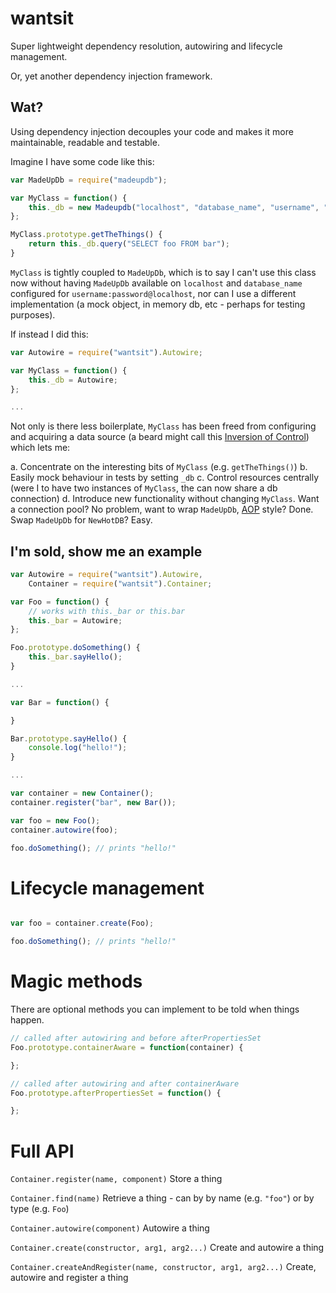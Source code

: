 # wantsit

Super lightweight dependency resolution, autowiring and lifecycle management.

Or, yet another dependency injection framework.

## Wat?

Using dependency injection decouples your code and makes it more maintainable, readable and testable.

Imagine I have some code like this:

```javascript
var MadeUpDb = require("madeupdb");

var MyClass = function() {
	this._db = new Madeupdb("localhost", "database_name", "username", "password");
};

MyClass.prototype.getTheThings() {
	return this._db.query("SELECT foo FROM bar");
}
```

`MyClass` is tightly coupled to `MadeUpDb`, which is to say I can't use this class now without having `MadeUpDb` available on `localhost` and `database_name` configured for `username:password@localhost`, nor can I use a different implementation (a mock object, in memory db, etc - perhaps for testing purposes).

If instead I did this:

```javascript
var Autowire = require("wantsit").Autowire;

var MyClass = function() {
	this._db = Autowire;
};

...
```

Not only is there less boilerplate, `MyClass` has been freed from configuring and acquiring a data source (a beard might call this [Inversion of Control](http://en.wikipedia.org/wiki/Inversion_of_control)) which lets me:

 a. Concentrate on the interesting bits of `MyClass` (e.g. `getTheThings()`)
 b. Easily mock behaviour in tests by setting `_db`
 c. Control resources centrally (were I to have two instances of `MyClass`, the can now share a db connection)
 d. Introduce new functionality without changing `MyClass`. Want a connection pool? No problem, want to wrap `MadeUpDb`, [AOP](http://en.wikipedia.org/wiki/Aspect-oriented_programming) style? Done.  Swap `MadeUpDb` for `NewHotDB`? Easy.

## I'm sold, show me an example

```javascript
var Autowire = require("wantsit").Autowire,
	Container = require("wantsit").Container;

var Foo = function() {
	// works with this._bar or this.bar
	this._bar = Autowire;
};

Foo.prototype.doSomething() {
	this._bar.sayHello();
}

...

var Bar = function() {

}

Bar.prototype.sayHello() {
	console.log("hello!");
}

...

var container = new Container();
container.register("bar", new Bar());

var foo = new Foo();
container.autowire(foo);

foo.doSomething(); // prints "hello!"
```

# Lifecycle management

```javascript

var foo = container.create(Foo);

foo.doSomething(); // prints "hello!"

```

# Magic methods

There are optional methods you can implement to be told when things happen.

```javascript
// called after autowiring and before afterPropertiesSet
Foo.prototype.containerAware = function(container) {

};

// called after autowiring and after containerAware
Foo.prototype.afterPropertiesSet = function() {

};
```

# Full API

`Container.register(name, component)` Store a thing

`Container.find(name)` Retrieve a thing - can by by name (e.g. `"foo"`) or by type (e.g. `Foo`)

`Container.autowire(component)` Autowire a thing

`Container.create(constructor, arg1, arg2...)` Create and autowire a thing

`Container.createAndRegister(name, constructor, arg1, arg2...)` Create, autowire and register a thing
